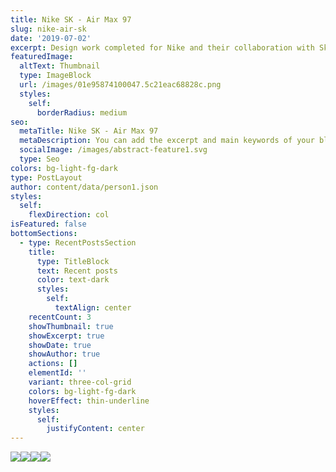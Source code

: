 ```yaml
---
title: Nike SK - Air Max 97
slug: nike-air-sk
date: '2019-07-02'
excerpt: Design work completed for Nike and their collaboration with Skepta.
featuredImage:
  altText: Thumbnail
  type: ImageBlock
  url: /images/01e95874100047.5c21eac68828c.png
  styles:
    self:
      borderRadius: medium
seo:
  metaTitle: Nike SK - Air Max 97
  metaDescription: You can add the excerpt and main keywords of your blog post here.
  socialImage: /images/abstract-feature1.svg
  type: Seo
colors: bg-light-fg-dark
type: PostLayout
author: content/data/person1.json
styles:
  self:
    flexDirection: col
isFeatured: false
bottomSections:
  - type: RecentPostsSection
    title:
      type: TitleBlock
      text: Recent posts
      color: text-dark
      styles:
        self:
          textAlign: center
    recentCount: 3
    showThumbnail: true
    showExcerpt: true
    showDate: true
    showAuthor: true
    actions: []
    elementId: ''
    variant: three-col-grid
    colors: bg-light-fg-dark
    hoverEffect: thin-underline
    styles:
      self:
        justifyContent: center
---
```

![](/images/4bc33474100047.5c21eac6886f3.png)![](/images/01e95874100047.5c21eac68828c.png)![](/images/8cb21f74100047.5c21eac6891c5.png)![](/images/06029574100047.5c21eac6889bf.gif)
